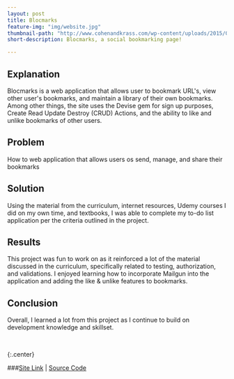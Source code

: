 ```yaml
---
layout: post
title: Blocmarks
feature-img: "img/website.jpg"
thumbnail-path: "http://www.cohenandkrass.com/wp-content/uploads/2015/02/36819_01_eff_urges_websites_to_use_hsts_protocol_to_be_more_secure.jpg"
short-description: Blocmarks, a social bookmarking page!

---
```


## Explanation

Blocmarks is a web application that allows user to bookmark URL's, view other user's bookmarks, and maintain
a library of their own bookmarks. Among other things, the site uses the Devise gem for sign up purposes, Create Read
Update Destroy (CRUD) Actions, and the ability to like and unlike bookmarks of other users.

## Problem

How to web application that allows users os send, manage, and share their bookmarks

## Solution

Using the material from the curriculum, internet resources, Udemy courses I did on my own time, and textbooks, I was able to complete my to-do list application per the criteria outlined in the project.

## Results

This project was fun to work on as it reinforced a lot of the material discussed in the curriculum, specifically related to testing, authorization, and validations. I enjoyed learning how to incorporate Mailgun into the application and adding the like & unlike features to bookmarks.

## Conclusion

Overall, I learned a lot from this project as I continue to build on development knowledge and skillset.

<br />

{:.center}

###[Site Link](https://immense-shelf-28320.herokuapp.com/) | [Source Code](https://github.com/dhelmick103/Blocmarks)
